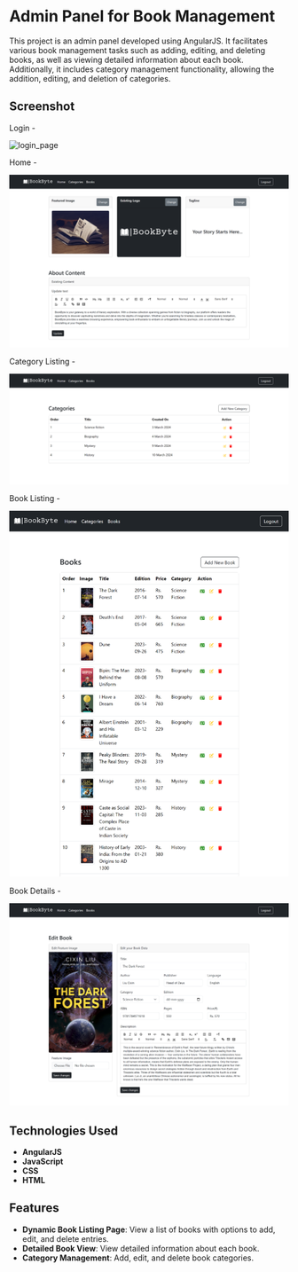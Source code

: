 # Admin Panel for Book Management

This project is an admin panel developed using AngularJS. It facilitates various book management tasks such as adding, editing, and deleting books, as well as viewing detailed information about each book. Additionally, it includes category management functionality, allowing the addition, editing, and deletion of categories.

## Screenshot

Login - 

![login_page](BookByte-Admin-Panel/assets/login.png)

Home - 

![home_page](./BookByte%20-%20Admin%20Panel/assets/home.png)

Category Listing - 

![category_listing](./BookByte%20-%20Admin%20Panel/assets/category_listing.png)

Book Listing - 

![book_listing](./BookByte%20-%20Admin%20Panel/assets/book_listing.png)

Book Details - 

![book_details](./BookByte%20-%20Admin%20Panel/assets/book_details.png)

## Technologies Used

- **AngularJS**
- **JavaScript**
- **CSS**
- **HTML**

## Features

- **Dynamic Book Listing Page**: View a list of books with options to add, edit, and delete entries.
- **Detailed Book View**: View detailed information about each book.
- **Category Management**: Add, edit, and delete book categories.


